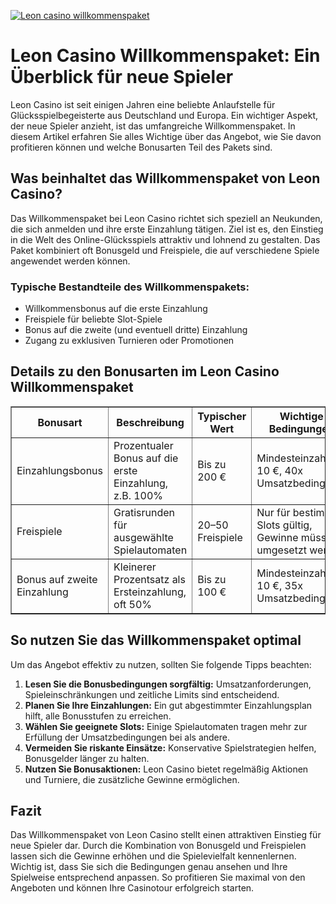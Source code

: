 [![Leon casino willkommenspaket](https://123-caf.pages.dev/gitsignup.png)](https://vrmoo.ru/Bt82HjjY)

<h1>Leon Casino Willkommenspaket: Ein Überblick für neue Spieler</h1> <p>Leon Casino ist seit einigen Jahren eine beliebte Anlaufstelle für Glücksspielbegeisterte aus Deutschland und Europa. Ein wichtiger Aspekt, der neue Spieler anzieht, ist das umfangreiche Willkommenspaket. In diesem Artikel erfahren Sie alles Wichtige über das Angebot, wie Sie davon profitieren können und welche Bonusarten Teil des Pakets sind.</p>  <h2>Was beinhaltet das Willkommenspaket von Leon Casino?</h2> <p>Das Willkommenspaket bei Leon Casino richtet sich speziell an Neukunden, die sich anmelden und ihre erste Einzahlung tätigen. Ziel ist es, den Einstieg in die Welt des Online-Glücksspiels attraktiv und lohnend zu gestalten. Das Paket kombiniert oft Bonusgeld und Freispiele, die auf verschiedene Spiele angewendet werden können.</p>  <h3>Typische Bestandteile des Willkommenspakets:</h3> <ul>   <li>Willkommensbonus auf die erste Einzahlung</li>   <li>Freispiele für beliebte Slot-Spiele</li>   <li>Bonus auf die zweite (und eventuell dritte) Einzahlung</li>   <li>Zugang zu exklusiven Turnieren oder Promotionen</li> </ul>  <h2>Details zu den Bonusarten im Leon Casino Willkommenspaket</h2> <table border="1" cellpadding="8" cellspacing="0" style="border-collapse: collapse; width: 100%; max-width: 700px;">   <thead>     <tr>       <th>Bonusart</th>       <th>Beschreibung</th>       <th>Typischer Wert</th>       <th>Wichtige Bedingungen</th>     </tr>   </thead>   <tbody>     <tr>       <td>Einzahlungsbonus</td>       <td>Prozentualer Bonus auf die erste Einzahlung, z.B. 100%</td>       <td>Bis zu 200 €</td>       <td>Mindesteinzahlung 10 €, 40x Umsatzbedingung</td>     </tr>     <tr>       <td>Freispiele</td>       <td>Gratisrunden für ausgewählte Spielautomaten</td>       <td>20–50 Freispiele</td>       <td>Nur für bestimmte Slots gültig, Gewinne müssen umgesetzt werden</td>     </tr>     <tr>       <td>Bonus auf zweite Einzahlung</td>       <td>Kleinerer Prozentsatz als Ersteinzahlung, oft 50%</td>       <td>Bis zu 100 €</td>       <td>Mindesteinzahlung 10 €, 35x Umsatzbedingung</td>     </tr>   </tbody> </table>  <h2>So nutzen Sie das Willkommenspaket optimal</h2> <p>Um das Angebot effektiv zu nutzen, sollten Sie folgende Tipps beachten:</p> <ol>   <li><strong>Lesen Sie die Bonusbedingungen sorgfältig:</strong> Umsatzanforderungen, Spieleinschränkungen und zeitliche Limits sind entscheidend.</li>   <li><strong>Planen Sie Ihre Einzahlungen:</strong> Ein gut abgestimmter Einzahlungsplan hilft, alle Bonusstufen zu erreichen.</li>   <li><strong>Wählen Sie geeignete Slots:</strong> Einige Spielautomaten tragen mehr zur Erfüllung der Umsatzbedingungen bei als andere.</li>   <li><strong>Vermeiden Sie riskante Einsätze:</strong> Konservative Spielstrategien helfen, Bonusgelder länger zu halten.</li>   <li><strong>Nutzen Sie Bonusaktionen:</strong> Leon Casino bietet regelmäßig Aktionen und Turniere, die zusätzliche Gewinne ermöglichen.</li> </ol>  <h2>Fazit</h2> <p>Das Willkommenspaket von Leon Casino stellt einen attraktiven Einstieg für neue Spieler dar. Durch die Kombination von Bonusgeld und Freispielen lassen sich die Gewinne erhöhen und die Spielevielfalt kennenlernen. Wichtig ist, dass Sie sich die Bedingungen genau ansehen und Ihre Spielweise entsprechend anpassen. So profitieren Sie maximal von den Angeboten und können Ihre Casinotour erfolgreich starten.</p>